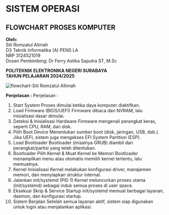 # SISTEM OPERASI  
## FLOWCHART PROSES KOMPUTER

**Oleh:**  
Siti Romzatul Alimah  
D3 Teknik Informatika (A) PENS LA  
NRP 3124521019  
Dosen Pembimbing: Dr Ferry Astika Saputra ST, M.Sc  

**POLITEKNIK ELEKTRONIKA NEGERI SURABAYA**  
**TAHUN PELAJARAN 2024/2025**

![flowchart-Siti Romzatul Allimah](https://github.com/user-attachments/assets/e3e7bff8-6eda-4644-aa62-45475f9114ec)



**Penjelasan :**
Penjelasan :
1.	Start System
Proses dimulai ketika daya komputer diaktifkan.
2.	Load Firmware (BIOS/UEFI)
Firmware dibaca dari NVRAM, lalu inisialisasi dasar dimulai.
3.	Deteksi & Inisialisasi Hardware
Firmware mengenali perangkat keras, seperti CPU, RAM, dan disk.
4.	Pilih Boot Device
Menentukan sumber boot (disk, jaringan, USB, dsb.). Jika UEFI, sistem juga mengakses EFI System Partition (ESP).
5.	Load Bootloader
Bootloader (misalnya GRUB) diambil dari perangkat/partisi yang telah ditentukan.
6.	Bootloader Pilih Kernel & Muat Kernel ke Memori
Bootloader menampilkan menu atau otomatis memilih kernel tertentu, lalu memuatnya.
7.	Kernel Inisialisasi
Kernel melakukan konfigurasi driver, manajemen memori, dan menyiapkan struktur internal.
8.	Jalankan init/systemd (PID 1)
Kernel meluncurkan proses utama (init/systemd) sebagai induk semua proses di user space.
9.	Eksekusi Skrip & Service Startup
init/systemd memuat berbagai layanan, daemon, dan konfigurasi startup.
10.	Sistem Berjalan
Setelah semua layanan aktif, sistem siap digunakan untuk login atau menjalankan aplikasi.




